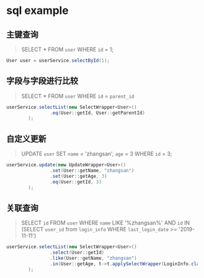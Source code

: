 # sql example

## 主键查询
> SELECT * FROM `user` WHERE `id` = 1;

``` java
User user = userService.selectById(1);
```

## 字段与字段进行比较
> SELECT * FROM `user` WHERE `id` = `parent_id`

```java
userService.selectList(new SelectWrapper<User>()
                .eq(User::getId, User::getParentId)
        );
```


## 自定义更新
> UPDATE `user` SET `name` = 'zhangsan', `age` = 3 WHERE `id` = 3;

```java
userService.update(new UpdateWrapper<User>()
                .set(User::getName, "zhangsan")
                .set(User::getAge, 3)
                .eq(User::getId, 3)
        );
```

## 关联查询
> SELECT `id` FROM `user` WHERE `name` LIKE '%zhangsan%' AND `id` IN (SELECT `user_id` from `login_info` WHERE `last_login_date` >= '2019-11-11')

```java
userService.selectList(new SelectWrapper<User>()
                .select(User::getId)
                .like(User::getName, "zhangsan")
                .in(User::getAge, t->t.applySelectWrapper(LoginInfo.class).select(LoginInfo::getUserId).gt(User::getLastLoginDate, new Date))
        );
```
